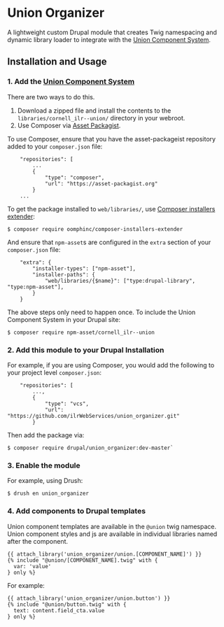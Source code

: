 # Union Organizer

A lightweight custom Drupal module that creates Twig namespacing and dynamic library loader to integrate with the [Union Component System](https://github.com/ilrWebServices/union).

## Installation and Usage

### 1. Add the [Union Component System](https://github.com/ilrWebServices/union)

There are two ways to do this.

1. Download a zipped file and install the contents to the `libraries/cornell_ilr--union/` directory in your webroot.
2. Use Composer via [Asset Packagist](https://asset-packagist.org).

To use Composer, ensure that you have the asset-packageist repository added to your `composer.json` file:

```
    "repositories": [
        ...
        {
            "type": "composer",
            "url": "https://asset-packagist.org"
        }
    ...
```

To get the package installed to `web/libraries/`, use [Composer installers extender](https://github.com/oomphinc/composer-installers-extender):

```
$ composer require oomphinc/composer-installers-extender
```

And ensure that `npm-asset`s are configured in the `extra` section of your `composer.json` file:

```
    "extra": {
        "installer-types": ["npm-asset"],
        "installer-paths": {
            "web/libraries/{$name}": ["type:drupal-library", "type:npm-asset"],
        }
    }
```

The above steps only need to happen once. To include the Union Component System in your Drupal site:

```
$ composer require npm-asset/cornell_ilr--union
```

### 2. Add this module to your Drupal Installation

For example, if you are using Composer, you would add the following to your project level `composer.json`:

```
    "repositories": [
        ...,
        {
            "type": "vcs",
            "url": "https://github.com/ilrWebServices/union_organizer.git"
        }
```

Then add the package via:

```
$ composer require drupal/union_organizer:dev-master`
```


### 3. Enable the module

For example, using Drush:

```
$ drush en union_organizer
```

### 4. Add components to Drupal templates

Union component templates are available in the `@union` twig namespace. Union component styles and js are available in individual libraries named after the component.

```
{{ attach_library('union_organizer/union.[COMPONENT_NAME]') }}
{% include "@union/[COMPONENT_NAME].twig" with {
  var: 'value'
} only %}
```

For example:

```
{{ attach_library('union_organizer/union.button') }}
{% include "@union/button.twig" with {
  text: content.field_cta.value
} only %}
```
